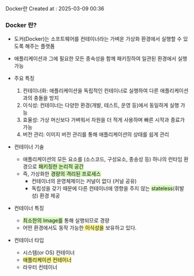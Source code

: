 Docker란
Created at : 2025-03-09 00:36

### Docker 란?
- 도커(Docker)는 소프트웨어를 컨테이너라는 가벼운 가상화 환경에서 실행할 수 있도록 해주는 플랫폼
- 애플리케이션과 그에 필요한 모든 종속성을 함께 패키징하여 일관된 환경에서 실행 가능
- 주요 특징
	1. 컨테이너화: 애플리케이션을 독립적인 컨테이너로 실행하여 다른 애플리케이션과의 충돌을 방지
	2. 이식성: 컨테이너는 다양한 환경(개발, 테스트, 운영 등)에서 동일하게 실행 가능
	3. 효율성: 가상 머신보다 가벼워서 자원을 더 적게 사용하며 빠른 시작과 종료가 가능
	4. 버전 관리: 이미지 버전 관리를 통해 애플리케이션의 상태를 쉽게 관리



- 컨테이너 기술
	- 애플리케이션의 모든 요소를 (소스코드, 구성요소, 종송성 등) 하나의 런타임 환경으로 <span style="background:#d3f8b6">패키징한 논리적 공간</span>
	- 즉, 가상화한 <span style="background:#d3f8b6">경량의 격리된 프로세스</span>
		- 컨테이너의 운영체제이는 커널이 없다 (커널 공유)
		- 독립성을 갖기 때문에 다른 컨테이너에 영향을 주지 않는 <span style="background:#d3f8b6">stateless</span>(휘발성) 환경 제공
- 컨테이너 특징
	-  <span style="background:#d3f8b6">최소한의 Image를</span> 통해 실행되므로 경량
	- 어떤 환경에서도 동작 가능한<span style="background:#fff88f"> 이식성을</span> 보유하고 있다.
- 컨테이너 타입
	- 시스템(or OS) 컨테이너
	-  <span style="background:#fff88f">애플리케이션 컨테이너</span> 
	-  라우터 컨테이너



